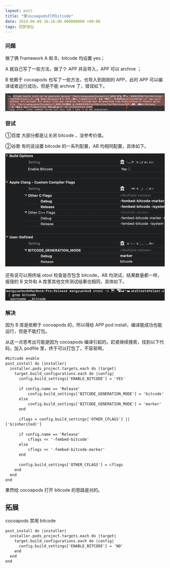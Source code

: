 ```yaml
---
layout: post
title: "使cocoapods打开bitcode"
date: 2019-06-09 16:16:00.000000000 +09:00
tags: 回梦游仙
---
```


### 问题

做了俩 Framework A 和 B，bitcode 均设置 yes；

A 就自己写了一些方法，做了个 APP 并且导入，APP 可以 archive ；

B 依赖于 cocoapods 也写了一些方法，也导入到刚刚的 APP，此时 APP 可以编译或者运行成功，但是不能 archive 了，错误如下。

![](/assets/images/2019/cocoapodsAndBitcode1.jpeg)

### 尝试

①百度 大部分都是让关闭 bitcode ，没参考价值。

②谷歌 有的说设置 bitcode 的一系列配置，AB 均相同配置，具体如下。

![](/assets/images/2019/cocoapodsAndBitcode2.jpeg)

还有说可以用终端 otool 检查是否包含 bitcode，AB 均测试，结果数量都一样，报错的 B 文件和 A 库里其他文件测试结果也相同，具体如下。

![](/assets/images/2019/cocoapodsAndBitcode3.jpeg)

### 解决

因为 B 库是依赖于 cocoapods 的，所以得给 APP pod install，编译能成功也能运行，但是不能打包。

从这一点思考出可能是因为 cocoapods 编译引起的，赶紧继续搜索，找到以下代码，加入 podfile 里，终于可以打包了，不容易啊。

```
#bitcode enable
post_install do |installer|
  installer.pods_project.targets.each do |target|
    target.build_configurations.each do |config|
      config.build_settings['ENABLE_BITCODE'] = 'YES'

      if config.name == 'Release'
          config.build_settings['BITCODE_GENERATION_MODE'] = 'bitcode'
      else
          config.build_settings['BITCODE_GENERATION_MODE'] = 'marker'
      end

      cflags = config.build_settings['OTHER_CFLAGS'] || ['$(inherited)']

      if config.name == 'Release'
          cflags << '-fembed-bitcode'
      else
          cflags << '-fembed-bitcode-marker'
      end

      config.build_settings['OTHER_CFLAGS'] = cflags
    end
  end
end
```

果然给 cocoapods 打开 bitcode 的思路是对的。

## 拓展

cocoapods 禁用 bitcode

```
post_install do |installer|
  installer.pods_project.targets.each do |target|
    target.build_configurations.each do |config|
      config.build_settings['ENABLE_BITCODE'] = 'NO'
    end
  end
end
```
